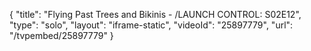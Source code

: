 {
    "title": "Flying Past Trees and Bikinis - \/LAUNCH CONTROL: S02E12",
    "type": "solo",
    "layout": "iframe-static",
    "videoId": "25897779",
    "url": "\/tvpembed\/25897779"
}